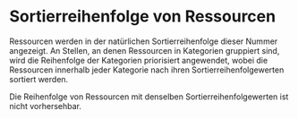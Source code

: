 # Sortierreihenfolge von Ressourcen

Ressourcen werden in der natürlichen Sortierreihenfolge dieser Nummer angezeigt. An Stellen, an denen Ressourcen in Kategorien gruppiert sind, wird die Reihenfolge der Kategorien priorisiert angewendet, wobei die Ressourcen innerhalb jeder Kategorie nach ihren Sortierreihenfolgewerten sortiert werden.

Die Reihenfolge von Ressourcen mit denselben Sortierreihenfolgewerten ist nicht vorhersehbar.

